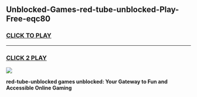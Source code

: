 
## Unblocked-Games-red-tube-unblocked-Play-Free-eqc80
<h3>
<a href="https://premium76.site?title=red-tube-unblocked&ref=20M">CLICK TO PLAY</a></h3>
<hr>

<h3>
<a href="https://premium76.site?title=red-tube-unblocked&ref=20M">CLICK 2 PLAY</a>
  
</h3>

<a href="https://premium76.site?title=red-tube-unblocked&ref=19M"><img src="https://clearcache.store/games.png"></a>


**red-tube-unblocked games unblocked: Your Gateway to Fun and Accessible Online Gaming**
